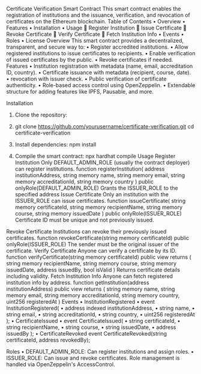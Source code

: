 Certificate Verification Smart Contract
This smart contract enables the registration of institutions and the issuance, verification, and revocation of certificates on the Ethereum blockchain. 
Table of Contents
•	Overview
•	Features
•	Installation
•	Usage
	Register Institution
	Issue Certificate
	Revoke Certificate
	Verify Certificate
	Fetch Institution Info
•	Events
•	Roles
•	License
Overview
This smart contract provides a decentralized, transparent, and secure way to:
•	Register accredited institutions.
•	Allow registered institutions to issue certificates to recipients.
•	Enable verification of issued certificates by the public.
•	Revoke certificates if needed.
Features
•	Institution registration with metadata (name, email, accreditation ID, country).
•	Certificate issuance with metadata (recipient, course, date).
•	revocation with issuer check.
•	 Public verification of certificate authenticity.
•	 Role-based access control using OpenZeppelin.
•	Extendable structure for adding features like IPFS, Pausable, and more.




Installation
1.	Clone the repository:
2.	git clone https://github.com/yourusername/certificate-verification.git
cd certificate-verification

3.	Install dependencies:
npm install
4.	Compile the smart contract:
npx hardhat compile
Usage
Register Institution
Only DEFAULT_ADMIN_ROLE (usually the contract deployer) can register institutions.
function registerInstitution(
    address institutionAddress,
    string memory name,
    string memory email,
    string memory accreditationId,
    string memory country
) public onlyRole(DEFAULT_ADMIN_ROLE)
Grants the ISSUER_ROLE to the specified address
 Issue Certificate
Only an institution with the ISSUER_ROLE can issue certificates.
function issueCertificate(
    string memory certificateId,
    string memory recipientName,
    string memory course,
    string memory issuedDate
) public onlyRole(ISSUER_ROLE)
Certificate ID must be unique and not previously issued.


Revoke Certificate
Institutions can revoke their previously issued certificates.
function revokeCertificate(string memory certificateId) public onlyRole(ISSUER_ROLE)
The sender must be the original issuer of the certificate.
Verify Certificate
Anyone can verify a certificate by its ID.
function verifyCertificate(string memory certificateId) public view returns (
    string memory recipientName,
    string memory course,
    string memory issuedDate,
    address issuedBy,
    bool isValid
)
Returns certificate details including validity.
 Fetch Institution Info
Anyone can fetch registered institution info by address.
function getInstitution(address institutionAddress) public view returns (
    string memory name,
    string memory email,
    string memory accreditationId,
    string memory country,
    uint256 registeredAt
)
Events
•	InstitutionRegistered
•	event InstitutionRegistered(
•	  address indexed institutionAddress,
•	  string name,
•	  string email,
•	  string accreditationId,
•	  string country,
•	  uint256 registeredAt
);
•	CertificateIssued
•	event CertificateIssued(
•	  string certificateId,
•	  string recipientName,
•	  string course,
•	  string issuedDate,
•	  address issuedBy
);
•	CertificateRevoked
event CertificateRevoked(string certificateId, address revokedBy);

Roles
•	DEFAULT_ADMIN_ROLE: Can register institutions and assign roles.
•	ISSUER_ROLE: Can issue and revoke certificates.
Role management is handled via OpenZeppelin's AccessControl.


